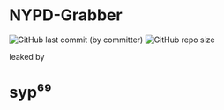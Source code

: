 # NYPD-Grabber
![GitHub last commit (by committer)](https://img.shields.io/github/last-commit/Sypheran/NYPD-Grabber)
![GitHub repo size](https://img.shields.io/github/repo-size/Sypheran/NYPD-Grabber)

leaked by
# syp⁶⁹
